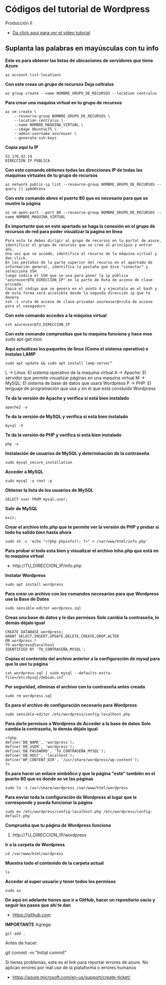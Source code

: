 
# Códigos del tutorial de Wordpress
Producción II

 - [Da click aquí para ver el video
   tutorial](https://web.microsoftstream.com/video/d8489782-d8a5-4d8a-a811-9da4ac624531)

## Suplanta las palabras en mayúsculas con tu info

**Este es para obtener las listas de ubicaciones de servidores que tiene Azure**

    az account list-locations

**Con este creas un grupo de recursos**
**Deja celtralus**

    az group create --name NOMBRE_GRUPO_DE_RECURSOS --location centralus

**Para crear una maquina virtual en tu grupo de recursos**

    az vm create \
        --resource-group NOMBRE_GRUPO_DE_RECURSOS \
        --location centralus \
        --name NOMBRE_MAQUINA_VIRTUAL \
        --image UbuntuLTS \
        --admin-username azureuser \
        --generate-ssh-keys

**Copia aquí tu IP**

    52.176.42.14
    DIRECCIÓN IP PÚBLICA

**Con este comando obtienes todas las direcciones IP de todas las maquinas virtuales de tu grupo de recursos**

    az network public-ip list --resource-group NOMBRE_GRUPO_DE_RECURSOS --query [].ipAddress

**Con este comando abres el puerto 80 que es necesario para que se mustre la página**

    az vm open-port --port 80 --resource-group NOMBRE_GRUPO_DE_RECURSOS --name NOMBRE_MAQUINA_VIRTUAL
    
    
**Es importante que en este apartado se haga la conexión en el grupo de recursos de red para poder visualizar la página en línea**

    Para esto te debes dirigir al grupo de recursos en tu portal de azure, identificar el grupo de recursos que se creó al principio y entrar ahí.
    Una vez que se accede, identifica el recurso de la máquina virtual y das click.
    En las pestañas de la parte superior del recurso en el apartado de información general, identifica la pestaña que dice "conectar" y selecciona SSH
    luego indica el SSH que se usa para poner la ip pública "azureuser@TU_DIRECCION_IP" en la parte de Ruta de acceso de clave privada.
    Copia el código que se genera en el punto 4 y ejecutalo en el bash y de esta forma será accesible desde la segunda dirección ip que te denera
    ssh -i <ruta de acceso de clave privada> azureuser@<ruta de acceso para el navegador>

**Con este comando accedes a la máquina virtual**

    ssh azureuser@TU_DIRECCION_IP

**Con este comando compruebas que tu maquina funciona y hace moo**
sudo apt-get moo

**Aquí actualizas los paquetes de linux (Como el sistema operativo) e instalas LAMP**

    sudo apt update && sudo apt install lamp-server^

L -> Linux: El sistema operativo de la maquina virtual
A -> Apache: El servidor que permite visualizar páginas en una maquina virtual
M -> MySQL: El sistema de base de datos que usará Wordpress
P -> PHP: El lenguaje de programación que usa y en el que está constuido Wordpress

**Te da la versión de Apache y verifica si está bien instalado**

    apache2 -v

**Te da la versión de MySQL y verifica si está bien instalado**

    mysql -V

**Te da la versión de PHP y verifica si está bien instalado**

    php -v

**Instalación de usuarios de MySQL y determinación de la contraseña**

    sudo mysql_secure_installation

**Acceder a MySQL**

    sudo mysql -u root -p

**Obtener la lista de los usuarios de MySQL**

    SELECT user FROM mysql.user;

**Salir de MySQL**

    exit;

**Crear el archivo info.php que te permite ver la versión de PHP y probar si todo ha salido bien hasta ahora**

    sudo sh -c 'echo "<?php phpinfo(); ?>" > /var/www/html/info.php'

**Para probar si todo esta bien y visualizar el archivo inho.php que está en tu maquina virtual**

 - http://TU_DIRECCION_IP/info.php

**Instalar Wordpress**

    sudo apt install wordpress

**Para crear un archivo con los comandos necesarios para que Wordpress use la Base de Datos**

    sudo sensible-editor wordpress.sql

**Creas una base de datos y le das permisos**
**Solo cambia la contraseña, lo demás déjalo igual**

    CREATE DATABASE wordpress;
    GRANT SELECT,INSERT,UPDATE,DELETE,CREATE,DROP,ALTER
    ON wordpress.*
    TO wordpress@localhost
    IDENTIFIED BY 'TU_CONTRASEÑA_MYSQL';

**Copias el contenido del archivo anterior a la configuración de mysql para que lo use tu página**

    cat wordpress.sql | sudo mysql --defaults-extra-file=/etc/mysql/debian.cnf

**Por seguridad, eliminas el archivo con tu contraseña antes creado**

    sudo rm wordpress.sql

**Es para el archivo de configuración necesario para Wordpress**

    sudo sensible-editor /etc/wordpress/config-localhost.php

**Para darle permisos a Wordpress de Acceder a la base de datos**
**Solo cambia la contraseña, lo demás déjalo igual**

    <?php
    define('DB_NAME', 'wordpress');
    define('DB_USER', 'wordpress');
    define('DB_PASSWORD', 'TU_CONTRASEÑA_MYSQL');
    define('DB_HOST', 'localhost');
    define('WP_CONTENT_DIR', '/usr/share/wordpress/wp-content');
    ?>

**Es para hacer un enlace simbólico y que la página "esté" también en el puerto 80 que es donde se ve las páginas**

    sudo ln -s /usr/share/wordpress /var/www/html/wordpress

**Para enviar toda la configuración de Wordpress al lugar que le corresponde y pueda funcionar la página**

    sudo mv /etc/wordpress/config-localhost.php /etc/wordpress/config-default.php

**Comprueba que tu página de Wordpress funciona**

 1. http://TU_DIRECCION_IP/wordpress

**Ir a la carpeta de Wordpress**

    cd /var/www/html/wordpress

**Muestra todo el contenido de la carpeta actual**

    ls

**Acceder al super usuario y tener todos los permisos**

    sudo su

**De aquí en adelante tienes que ir a GitHub, hacer un repositorio vacío y seguir los pasos que ahí te dan**

 - https://github.com

**IMPORTANTE**
Agrega: 

    git add .

Antes de hacer: 

git commit -m "Initial commit"


Si tienes problemas, este es el link para reportar errores de azure. 
No aplican errores por mal uso de la plataforma o errores humanos

 - https://azure.microsoft.com/en-us/support/create-ticket/
